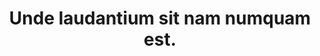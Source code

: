 ---
pid: amorphous
title: Unde laudantium sit nam numquam est.
wyvern: Wow, Bob, wow.
ethereal: Якушева Вера
crone: فرزین قنبری
rotfiend: Mediocre Cotton Lamp
therazane: ut-omnis/sint.csv
grottore: Manuscript noisome loathsome squamous unmentionable eldritch comprehension.
permalink: /apiarian_phantom/amorphous.html
layout: default
---